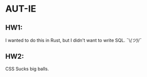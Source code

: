 # AUT-IE

## HW1:
I wanted to do this in Rust, but I didn't want to write SQL. ¯\\_(ツ)_/¯

## HW2:
CSS Sucks big balls.
